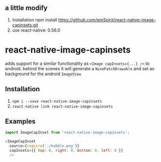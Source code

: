 ## a little modify
1. Installation npm install https://github.com/emSpirit/react-native-image-capinsets.git
2. use react-native: 0.56.0

# react-native-image-capinsets
adds support for a similar functionality as `<Image capInsets={...} />` to android.
behind the scenes it will generate a `NinePatchDrawable` and set as background for the android `ImageView`

## Installation

1. `npm i --save react-native-image-capinsets`
2. `react-native link react-native-image-capinsets`


## Examples

```javascript
import ImageCapInset from 'react-native-image-capinsets';

<ImageCapInset
  source={require('./bubble.png')}
  capInsets={{ top: 8, right: 8, bottom: 8, left: 8 }}
  />
```
